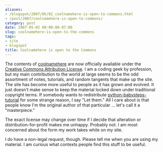 ```yaml
---
aliases:
- /blogspot/2007/05/02_coolnamehere-is-open-to-commons.html
- /post/2007/coolnamehere-is-open-to-commons/
category: post
date: 2007-05-02 00:00:00-07:00
slug: coolnamehere-is-open-to-the-commons
tags:
- site
- blogspot
title: Coolnamehere is open to the Commons
---
```


The contents of [coolnamehere](../../../card/coolnamehere.md) are now officially available under the [Creative Commons Attribution License](http://creativecommons.org/licenses/by/4.0/). I am a coding geek by profession, but my main contribution to the world at large seems to be the odd assortment of notes, tutorials, and random tangents that make up the site. The site has become more useful to people as it has grown and evolved. It just doesn't make sense to keep the material locked down under traditional copyright terms. If somebody wants to redistribute [python-babysteps-tutorial](../../2001/01/python-babysteps-tutorial.md) for some strange  reason, I say "Let them." All I care about is that people know I'm the original author of that particular ... let's call it a "masterpiece."

<!--more-->

The exact license may change over time if I decide that alteration or distribution-for-profit makes me unhappy. Probably not. I am most concerned about the form my work takes while on my site.

I do have a non-legal request, though. Please tell me when you are using my material. I am curious what contexts people find this stuff to be useful.
